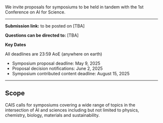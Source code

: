 
We invite proposals for symposiums to be held in tandem with the 1st Conference on AI for Science.

---

**Submission link:** to be posted on [TBA]

**Questions can be directed to:** [TBA]

**Key Dates**  

All deadlines are 23:59 AoE (anywhere on earth)

* Symposium proposal deadline: May 9, 2025
* Proposal decision notifications: June 2, 2025
* Symposium contributed content deadline: August 15, 2025

---

## Scope

CAIS calls for symposiums covering a wide range of topics in the intersection of AI and sciences including but not limited to physics, chemistry, biology, materials and sustainability. 

<!-- COLM workshops should cover topics that intersect and expand upon the subject areas solicited in the COLM call for papers ([https://colmweb.org/cfp.html](https://colmweb.org/cfp.html)). In particular, we are primarily interested in hosting workshops that serve the following two purposes:

1. **Building new communities and connections**. For example, we would prefer a workshop that aims to bring people together who are interested in a new/emerging area of research than one that focuses on a topic that is already well-represented in the main conference. Workshops should therefore provide opportunities for discussion and presentation of works in progress. At the same time, a workshop's scope and focus should be sufficiently broad to attract a meaningful number of attendees, and workshops whose primary function will be to highlight work by a single researcher or lab are discouraged.  
2. **Provides opportunities for junior researchers and underrepresented groups**. The other primary goal of workshops is to provide a way for individuals who might not have the impetus or support to otherwise attend COLM. We are particularly interested in workshops that provide (possibly unconventional) ways to solicit and highlight the work of junior researchers and underrepresented groups.

Workshop proposals should highlight how they serve these purposes as appropriate.

## Logistics

All workshops will take place on October 10, 2025 (the last day of COLM 2025\) and will be 7-9 hours long. We anticipate being able to host 8-10 workshops. COLM is unable to provide funding for workshops, but will provide a limited number of complementary conference registrations to workshop organizers (which can be used either for the organizers themselves, workshop attendees, or invited speakers). Workshop organizers are welcome to solicit funding for travel or other purposes. We encourage workshop organizers to explore options for organizing their own live-streaming. COLM will be unable to provide streaming services. Workshop organizers cannot be invited speakers to their own workshop (though they can moderate discussion) and workshop co-chairs cannot be invited speakers at workshops or be an organizer for any workshop.

## Proposal format

Workshop proposal submissions should include up to two pages of proposal plus unlimited pages for organizer bios and references. No specific template must be used but the proposal must be legible (e.g. 11-point or larger font, 1-inch margins, single spacing, etc.). We suggest the following format for your proposal:

1. Workshop title  
2. Description of the workshop, including the intended scope, why the workshop is important and timely, how the workshop will help build community, how the workshop will support and highlight the work of junior researchers and those from underrepresented groups, and a justification of why the workshop will attract a meaningful number of attendees.  
3. If the workshop will solicit submissions, a description of the submission format, reviewing procedure (including how conflicts of interest will be managed), submission management system (we recommend OpenReview), and timeline (noting the suggested submission deadline and mandatory accept/reject deadline from the Key Dates). Workshop papers should be non-archival and workshop organizers are not required to release proceedings.  
4. Outline of the workshop schedule (a precise minute-by-minute schedule is not necessary), including enumeration of any speakers (and, briefly, their bios) who have already tentatively agreed to talk at the workshop.  
5. A list of past workshops on related themes and how this workshop stands apart. If the workshop has happened at a previous venue, please include a brief discussion of why it's important to hold the workshop again and a "post-mortem" of the workshop (e.g. what went well, how many attendees there were, and how past success/failures influenced the current proposal).  
6. Optionally, any special technical requirements.  
7. Bios (\~1 paragraph each, including affiliations and email addresses) of all workshop organizers, ideally highlighting each organizer brings to the workshop based on their research and past experience.  
8. References.

## Reviewing

The workshop co-chairs will review all workshop submissions, except in cases where a conflict of interest ([https://colmweb.org/coi-policy.html](https://colmweb.org/coi-policy.html)) arises, in which case they will solicit expert reviewers who are not conflicted. Apart from evaluating workshops in terms of the goals set out under "Scope" above, priority will be given to selecting a set of workshops that cover a diverse range of topics. We will also take into consideration the experience and credentials of the organizing scheme, the relevance and quality of invited speakers, and the extent to which the workshop will encourage diversity in all forms (across the organizing team, invited speakers, and expected attendees). In the event that there are multiple high-quality proposals that cover highly overlapping topics, we may selectively choose to ask the organizers to merge their efforts.

## Guides and Policies

**Conflict of Interest Policy.** The COLM program committee and all submitting authors must follow the COLM conflict of interest policy ([https://colmweb.org/coi-policy.html](https://colmweb.org/coi-policy.html)). Please consult the policy to update your OpenReview profile as requested. 

**Code of Conduct.** All COLM participants, including workshop organizers, attendees, and speakers, are required to adhere to the COLM code of conduct ([https://colmweb.org/CoC.html](https://colmweb.org/CoC.html)). More detailed guidance for authors, reviewers, and all other participants will be made available in due course, and participation will require acknowledging and adhering to the provided guidelines.

**Code of Ethics.** All participants of COLM must abide by COLM’s code of ethics ([https://colmweb.org/CoE.html](https://colmweb.org/CoE.html)). -->